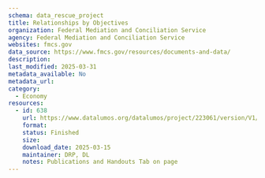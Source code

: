 ```yaml
---
schema: data_rescue_project 
title: Relationships by Objectives
organization: Federal Mediation and Conciliation Service
agency: Federal Mediation and Conciliation Service
websites: fmcs.gov
data_source: https://www.fmcs.gov/resources/documents-and-data/
description: 
last_modified: 2025-03-31
metadata_available: No
metadata_url: 
category:
  - Economy
resources:
  - id: 638
    url: https://www.datalumos.org/datalumos/project/223061/version/V1/view
    format: 
    status: Finished
    size: 
    download_date: 2025-03-15
    maintainer: DRP, DL
    notes: Publications and Handouts Tab on page
---
```

